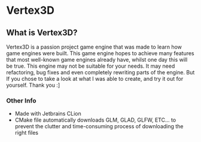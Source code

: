 # Vertex3D
## What is Vertex3D?
Vertex3D is a passion project game engine that was made to learn how game engines were built.
This game engine hopes to achieve many features that most well-known game engines already have, whilst one day this will be true. This engine may not be suitable for your needs. 
It may need refactoring, bug fixes and even completely rewriting parts of the engine. But If you chose to take a look at what I was able to create, and try it out for yourself. Thank you :]

### Other Info
* Made with Jetbrains CLion
* CMake file automatically downloads GLM, GLAD, GLFW, ETC... to prevent the clutter and time-consuming process of downloading the right files
